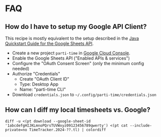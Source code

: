 # FAQ

## How do I have to setup my Google API Client?

This recipe is mostly equivalent to the setup described in the [Java Quickstart Guide for the Google Sheets API](https://developers.google.com/sheets/api/quickstart/java).

* Create a new project `parti-time` in [Google Cloud Console](https://console.cloud.google.com/welcome?project=parti-time).
* Enable the Google Sheets API ("Enabled APIs & services")
* Configure the "OAuth Consent Screen" (only the minimum config needed)
* Authorize "Credentials"
  * Create "OAuth Client ID"
  * Type: Desktop App
  * Name: "parti-time CLI"
* Download `credentials.json` to `~/.config/parti-time/credentials.json`

## How can I diff my local timesheets vs. Google?

```
diff -u <(pt download --google-sheet-id '1abcdefgHIJKLmnoPQrsTUVWxyz09123456789qwerty') <(pt cat --include-private=no TimeTracker.2024-??.tl) | colordiff
```
